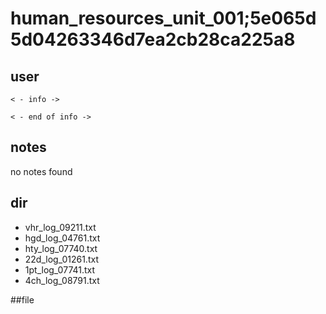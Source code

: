 # human_resources_unit_001;5e065d5d04263346d7ea2cb28ca225a8
## user
```
< - info ->

< - end of info ->
```

## notes
no notes found

## dir
- vhr_log_09211.txt
- hgd_log_04761.txt
- hty_log_07740.txt
- 22d_log_01261.txt
- 1pt_log_07741.txt
- 4ch_log_08791.txt

##file
